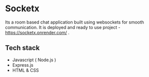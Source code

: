 # Socketx

Its a room based chat application built using websockets for smooth communication. It is deployed and ready to use project - https://socketx.onrender.com/ . 

## Tech stack

- Javascript ( Node.js )
- Express.js
- HTML & CSS

